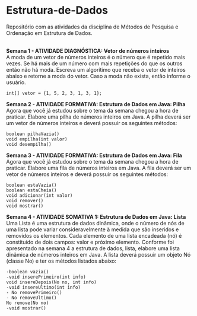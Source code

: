 # Estrutura-de-Dados
Repositório com as atividades da disciplina de Métodos de Pesquisa e Ordenação em Estrutura de Dados.
<br />
<br />
<p>
    <strong>Semana 1 - ATIVIDADE DIAGNÓSTICA: Vetor de números inteiros</strong><br />
    A moda de um vetor de números inteiros é o número que é repetido mais vezes. Se há mais de um número com mais repetições do que os outros então não há moda. Escreva um algorítimo que receba o vetor de inteiros abaixo e retorne a moda do vetor. Caso a moda não exista, então informe o usuário. 

    int[] vetor = {1, 5, 2, 3, 1, 3, 1};
</p>
<p>
    <strong>Semana 2 - ATIVIDADE FORMATIVA: Estrutura de Dados em Java: Pilha</strong><br />
    Agora que você já estudou sobre o tema da semana chegou a hora de praticar. Elabore uma pilha de números inteiros em Java. A pilha deverá ser um vetor de números inteiros e deverá possuir os seguintes métodos: 

    boolean pilhaVazia()
    void empilha(int valor)
    void desempilha()
</p>
<p>
    <strong>Semana 3 - ATIVIDADE FORMATIVA: Estrutura de Dados em Java: Fila</strong><br />
    Agora que você já estudou sobre o tema da semana chegou a hora de praticar. Elabore uma fila de números inteiros em Java. A fila deverá ser um vetor de números inteiros e deverá possuir os seguintes métodos:

    boolean estaVazia() 
    boolean estaCheia() 
    void adicionar(int valor) 
    void remover() 
    void mostrar()
</p>
<p>
    <strong>Semana 4 - ATIVIDADE SOMATIVA 1: Estrutura de Dados em Java: Lista</strong><br />
    Uma Lista é uma estrutura de dados dinâmica, onde o número de nós de uma lista pode variar consideravelmente à medida que são inseridos e removidos os elementos. Cada elemento de uma lista encadeada (nó) é constituído de dois campos: valor e próximo elemento. Conforme foi apresentado na semana 4 a estrutura de dados, lista, elabore uma lista dinâmica de números inteiros em Java. A lista deverá possuir um objeto Nó (classe No) e ter os métodos listados abaixo:

    -boolean vazia()
    -void inserePrimeiro(int info)
    void insereDepois(No no, int info)
    -void insereUltimo(int info)
    - No removePrimeiro()
    - No removeUltimo()
    No remove(No no)
    -void mostrar()
</p>